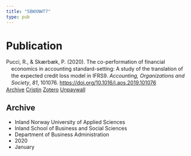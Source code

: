 ```yaml
---
title: "5BWXNWT7"
type: pub
---
```

<h1>Publication</h1>
<article id="csl-bib-container-5BWXNWT7" class="csl-bib-container">
  <div class="csl-bib-body" style="line-height: 1.35; padding-left: 1em; text-indent:-1em;">
  <div class="csl-entry">Pucci, R., &amp; Sk&#xE6;rb&#xE6;k, P. (2020). The co-performation of financial economics in accounting standard-setting: A study of the translation of the expected credit loss&#xA0;model in IFRS9. <i>Accounting, Organizations and Society</i>, <i>81</i>, 101076. <a href="https://doi.org/10.1016/j.aos.2019.101076">https://doi.org/10.1016/j.aos.2019.101076</a></div>
</div>
  <div class="csl-bib-buttons">
    <a href="#taxonomy-article-5BWXNWT7" class="csl-bib-button">Archive</a>
    <a href="https://app.cristin.no/results/show.jsf?id=1779165" alt="Cristin URL" class="csl-bib-button">Cristin</a>
    <a href="http://zotero.org/groups/5402882/items/5BWXNWT7" alt="Zotero URL" class="csl-bib-button">Zotero</a>
    <a href="https://research.cbs.dk/files/60835475/peter_sk_rb_k_et_al_the_co_performation_of_financial_economics_acceptedversion.pdf" class="csl-bib-button">Unpaywall</a>
  </div>
  <div id="csl-bib-meta-container-5BWXNWT7"></div>
</article>
<div id="csl-bib-meta-5BWXNWT7" class="csl-bib-meta">
  <article id="taxonomy-article-5BWXNWT7" class="taxonomy-article">
    <h1>Archive</h1>
    <ul>
      <li>Inland Norway University of Applied Sciences</li>
      <li>Inland School of Business and Social Sciences</li>
      <li>Department of Business Administration</li>
      <li>2020</li>
      <li>January</li>
    </ul>
  </article>
</div>

